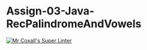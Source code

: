 # Assign-03-Java-RecPalindromeAndVowels
[![Mr Coxall's Super Linter](https://github.com/ICS4U-Programming-Zak-G/Assign-03-Java-RecPalindromeAndVowels/workflows/Mr%20Coxall's%20Super%20Linter/badge.svg)](https://github.com/ICS4U-Programming-Zak-G/Assign-03-Java-RecPalindromeAndVowels/actions/)
